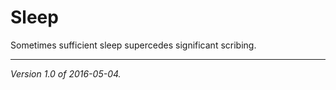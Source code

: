 Sleep
=====

Sometimes sufficient sleep supercedes significant scribing.

---

*Version 1.0 of 2016-05-04.*
